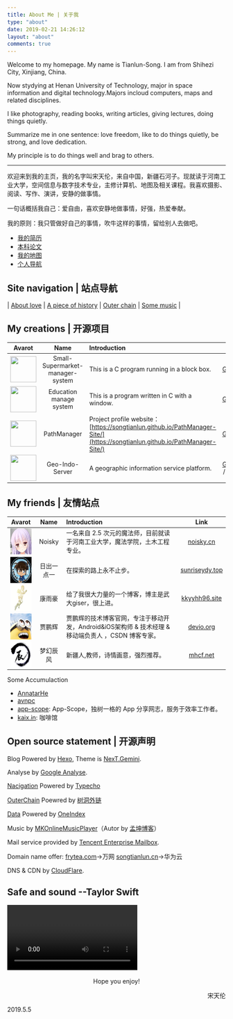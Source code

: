 ```yaml
---
title: About Me | 关于我
type: "about"
date: 2019-02-21 14:26:12
layout: "about"
comments: true
---
```


Welcome to my homepage. My name is Tianlun-Song. I am from Shihezi City, Xinjiang, China.

Now stydying at Henan University of Technology, major in space information and digital technology.Majors incloud computers, maps and related disciplines.

I like photography, reading books, writing articles, giving lectures, doing things quietly.

Summarize me in one sentence: love freedom, like to do things quietly, be strong, and love dedication.

My principle is to do things well and brag to others.

---

欢迎来到我的主页，我的名字叫宋天伦，来自中国，新疆石河子。现就读于河南工业大学，空间信息与数字技术专业，主修计算机、地图及相关课程。我喜欢摄影、阅读、写作、演讲，安静的做事情。

一句话概括我自己：爱自由，喜欢安静地做事情，好强，热爱奉献。

我的原则：我只管做好自己的事情，吹牛这样的事情，留给别人去做吧。

- [我的简历](https://frytea.com/resume)
- [本科论文](https://frytea.com/bachelor)
- [我的地图](https://frytea.com/map)
- [个人导航](https://guide.frytea.com)


##  Site navigation | 站点导航
 |  [About love](https://beloved.frytea.com)  |  [A piece of history](https://demo.frytea.com/history/)  |  [Outer chain](https://share.frytea.com)  |  [Some music](https://music.frytea.com)  | 

## My creations | 开源项目

Avarot  |  Name  |  Introduction  |  Link
:-----: | :----: | :------------  | :----:
<img src="http://photo-frytea.test.upcdn.net/timg.jpeg" width = "60" height = "60" div align=right /> | Small-Supermarket-manager-system  | This is a C program running in a block box. | [GitHub](https://github.com/songtianlun/Small-Supermarket-manager-system)
<img src="https://raw.githubusercontent.com/songtianlun/Education-manage-system/master/icon1.ico" width = "60" height = "60" div align=right /> | Education manage system | This is a program written in C with a window.  | [GitHub](https://github.com/songtianlun/Education-manage-system)
<img src="http://photo-frytea.test.upcdn.net/生活管家-圆@0,192x.png" width = "60" height = "60" div align=right /> | PathManager | Project profile website：[https://songtianlun.github.io/PathManager-Site/](https://songtianlun.github.io/PathManager-Site/)  | [GitHub](https://github.com/songtianlun/PathManager)
<img src="https://icongr.am/simple/bower.svg?color=111111&size=120" width = "60" height = "60" div align=right /> | Geo-Indo-Server | A geographic information service platform. | [GitHub](https://github.com/songtianlun/gis-changchun-info-vue) / [Docs](https://songtianlun.github.io/gis-changchun-info-vue/) 

## My friends | 友情站点

Avarot  |  Name  |  Introduction  |  Link
:-----: | :----: | :------------ | :----:
<img src="https://raw.githubusercontent.com/songtianlun/Image-Hosting/image/20190505211940.png" width = "60" height = "60" div align=right /> | Noisky | 一名来自 2.5 次元的魔法师，目前就读于河南工业大学，魔法学院，土木工程专业。     | [noisky.cn](https://www.noisky.cn/)
<img src="https://raw.githubusercontent.com/songtianlun/Image-Hosting/image/20190505212047.png" width = "60" height = "60" div align=right /> | 日出一点一 | 在探索的路上永不止步。     | [sunriseydy.top](https://sunriseydy.top/)
<img src="https://raw.githubusercontent.com/songtianlun/Image-Hosting/image/20190505212114.png" width = "60" height = "60" div align=right /> | 康雨豪 | 给了我很大力量的一个博客，博主是武大giser，很上进。     | [kkyyhh96.site](http://www.kkyyhh96.site/)
<img src="https://raw.githubusercontent.com/songtianlun/Image-Hosting/image/20190505212150.png" width = "60" height = "60" div align=right /> | 贾鹏辉 | 贾鹏辉的技术博客官网，专注于移动开发，Android&iOS架构师 & 技术经理 & 移动端负责人 ，CSDN 博客专家。     | [devio.org](http://www.devio.org/)
<img src="https://raw.githubusercontent.com/songtianlun/Image-Hosting/image/20190505212209.png" width = "60" height = "60" div align=right /> | 梦幻辰风| 新疆人,教师，诗情画意，强烈推荐。  | [mhcf.net](https://www.mhcf.net/)

Some Accumulaction
 - [AnnatarHe](https://annatarhe.github.io)
 - [avnpc](https://avnpc.com/)
 - [app-scope](https://www.app-scope.com): App-Scope，独树一格的 App 分享网志，服务于效率工作者。
 - [kaix.in](https://kaix.in): 咖啡馆


## Open source statement | 开源声明

Blog Powered by [Hexo](https://hexo.io), Theme is [NexT.Gemini](https://theme-next.org/).

Analyse by [Google Analyse](https://analytics.google.com/analytics/web/).

[Nacigation](https://guide.frytea.com) Powered by [Typecho](http://typecho.org)

[OuterChain](https://share.frytea.com/) Poewred by [树洞外链](https://yun.aoaoao.me/ "树洞外链")

[Data](https://data.frytea.com) Powered by [OneIndex](https://github.com/donwa/oneindex)

Music by [MKOnlineMusicPlayer](https://github.com/mengkunsoft/MKOnlineMusicPlayer "MKOnlineMusicPlayer")（Autor by [孟坤博客](https://mkblog.cn/ "孟坤博客")）

Mail service provided by [Tencent Enterprise Mailbox](https://exmail.qq.com/).

Domain name offer:
[frytea.com](https://frytea.com)→万网 
[songtianlun.cn](https://songtianlun.cn)→华为云

DNS & CDN by [CloudFlare](https://www.cloudflare.com/).


## Safe and sound --Taylor Swift

<video src="https://dateshare.nos-eastchina1.126.net/SafeAndSound-TaylorSwift_1080p.mp4" controls="controls"> </video>

<center>Hope you enjoy!</center>

<p align="right">
  宋天伦 </br>
  
  2019.5.5
</p>